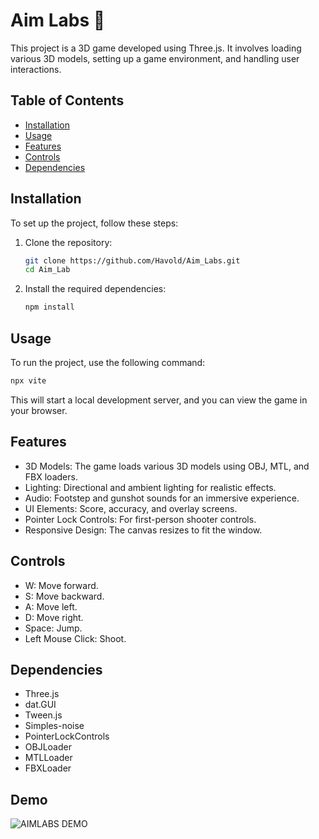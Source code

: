 # Aim Labs 🔫 

This project is a 3D game developed using Three.js. It involves loading various 3D models, setting up a game environment, and handling user interactions.

## Table of Contents

- [Installation](#installation)
- [Usage](#usage)
- [Features](#features)
- [Controls](#controls)
- [Dependencies](#dependencies)

## Installation

To set up the project, follow these steps:

1. Clone the repository:
    ```sh
    git clone https://github.com/Havold/Aim_Labs.git
    cd Aim_Lab
    ```

2. Install the required dependencies:
    ```sh
    npm install
    ```

## Usage

To run the project, use the following command:
```sh
npx vite
```
This will start a local development server, and you can view the game in your browser.

## Features
- 3D Models: The game loads various 3D models using OBJ, MTL, and FBX loaders.
- Lighting: Directional and ambient lighting for realistic effects.
- Audio: Footstep and gunshot sounds for an immersive experience.
- UI Elements: Score, accuracy, and overlay screens.
- Pointer Lock Controls: For first-person shooter controls.
- Responsive Design: The canvas resizes to fit the window.

## Controls
- W: Move forward.
- S: Move backward.
- A: Move left.
- D: Move right.
- Space: Jump.
- Left Mouse Click: Shoot.

## Dependencies
- Three.js
- dat.GUI
- Tween.js
- Simples-noise
- PointerLockControls
- OBJLoader
- MTLLoader
- FBXLoader

## Demo
![AIMLABS DEMO](demo.gif)
